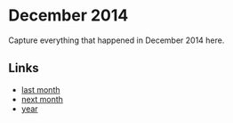 # December 2014

Capture everything that happened in December 2014 here.

## Links
- [last month](calendar/months/2014-11.md)
- [next month](calendar/months/2015-01.md)
- [year](calendar/years/2014.md)
